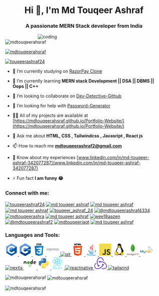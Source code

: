 
<h1 align="center">Hi 👋, I'm Md Touqeer Ashraf</h1>
<h3 align="center">A passionate MERN Stack developer from India</h3>
<img align="right" alt="coding" width="400" src="https://user-images.githubusercontent.com/55389276/140866485-8fb1c876-9a8f-4d6a-98dc-08c4981eaf70.gif">
<p align="left"> <img src="https://komarev.com/ghpvc/?username=mdtouqeerahsraf&label=Profile%20views&color=0e75b6&style=flat" alt="mdtouqeerahsraf" /> </p>

<p align="left"> <a href="https://github.com/ryo-ma/github-profile-trophy"><img src="https://github-profile-trophy.vercel.app/?username=mdtouqeerahsraf" alt="mdtouqeerahsraf" /></a> </p>

<p align="left"> <a href="https://twitter.com/touqeerashraf24" target="blank"><img src="https://img.shields.io/twitter/follow/touqeerashraf24?logo=twitter&style=for-the-badge" alt="touqeerashraf24" /></a> </p>

- 🔭 I’m currently studying on [RazorPay Clone](https://taupe-buttercream-ff09dd.netlify.app)

- 🌱 I’m currently learning **MERN stack Development || DSA || DBMS || Oops || C++**

- 👯 I’m looking to collaborate on [Dev-Detective-Github](https://mdtouqeerahsraf.github.io/Dev-Detective-Github/)

- 🤝 I’m looking for help with [Password-Generator](https://mdtouqeerahsraf.github.io/Password-Generator/)

- 👨‍💻 All of my projects are available at [https://mdtouqeerahsraf.github.io/Portfolio-Website/](https://mdtouqeerahsraf.github.io/Portfolio-Website/)

- 💬 Ask me about **HTML, CSS , Tailwindcss , Javasript , React js**

- 📫 How to reach me **mdtouqeerashraf2@gmail.com**

- 📄 Know about my experiences [www.linkedin.com/in/md-touqeer-ashraf-342077287](www.linkedin.com/in/md-touqeer-ashraf-342077287)

- ⚡ Fun fact **I am funny 😂**

<h3 align="left">Connect with me:</h3>
<p align="left">
<a href="https://twitter.com/touqeerashraf24" target="blank"><img align="center" src="https://raw.githubusercontent.com/rahuldkjain/github-profile-readme-generator/master/src/images/icons/Social/twitter.svg" alt="touqeerashraf24" height="30" width="40" /></a>
<a href="https://linkedin.com/in/md touqeer ashraf" target="blank"><img align="center" src="https://raw.githubusercontent.com/rahuldkjain/github-profile-readme-generator/master/src/images/icons/Social/linked-in-alt.svg" alt="md touqeer ashraf" height="30" width="40" /></a>
<a href="https://stackoverflow.com/users/md touqeer ashraf" target="blank"><img align="center" src="https://raw.githubusercontent.com/rahuldkjain/github-profile-readme-generator/master/src/images/icons/Social/stack-overflow.svg" alt="md touqeer ashraf" height="30" width="40" /></a>
<a href="https://fb.com/md touqeer ashraf" target="blank"><img align="center" src="https://raw.githubusercontent.com/rahuldkjain/github-profile-readme-generator/master/src/images/icons/Social/facebook.svg" alt="md touqeer ashraf" height="30" width="40" /></a>
<a href="https://instagram.com/touqeer_ashraf_24" target="blank"><img align="center" src="https://raw.githubusercontent.com/rahuldkjain/github-profile-readme-generator/master/src/images/icons/Social/instagram.svg" alt="touqeer_ashraf_24" height="30" width="40" /></a>
<a href="https://www.youtube.com/c/@mdtouqeerashraf4334" target="blank"><img align="center" src="https://raw.githubusercontent.com/rahuldkjain/github-profile-readme-generator/master/src/images/icons/Social/youtube.svg" alt="@mdtouqeerashraf4334" height="30" width="40" /></a>
<a href="https://www.codechef.com/users/mdtouqeerashra" target="blank"><img align="center" src="https://cdn.jsdelivr.net/npm/simple-icons@3.1.0/icons/codechef.svg" alt="mdtouqeerashra" height="30" width="40" /></a>
<a href="https://www.hackerrank.com/md touqeer ashraf" target="blank"><img align="center" src="https://raw.githubusercontent.com/rahuldkjain/github-profile-readme-generator/master/src/images/icons/Social/hackerrank.svg" alt="md touqeer ashraf" height="30" width="40" /></a>
<a href="https://www.leetcode.com/wee18aazen" target="blank"><img align="center" src="https://raw.githubusercontent.com/rahuldkjain/github-profile-readme-generator/master/src/images/icons/Social/leet-code.svg" alt="wee18aazen" height="30" width="40" /></a>
<a href="https://www.hackerearth.com/@mdtouqeerashraf2" target="blank"><img align="center" src="https://raw.githubusercontent.com/rahuldkjain/github-profile-readme-generator/master/src/images/icons/Social/hackerearth.svg" alt="@mdtouqeerashraf2" height="30" width="40" /></a>
<a href="https://auth.geeksforgeeks.org/user/mdtouqeeriaqt" target="blank"><img align="center" src="https://raw.githubusercontent.com/rahuldkjain/github-profile-readme-generator/master/src/images/icons/Social/geeks-for-geeks.svg" alt="mdtouqeeriaqt" height="30" width="40" /></a>
<a href="https://www.topcoder.com/members/md touqeer ashraf" target="blank"><img align="center" src="https://raw.githubusercontent.com/rahuldkjain/github-profile-readme-generator/master/src/images/icons/Social/topcoder.svg" alt="md touqeer ashraf" height="30" width="40" /></a>
</p>

<h3 align="left">Languages and Tools:</h3>
<p align="left"> <a href="https://www.cprogramming.com/" target="_blank" rel="noreferrer"> <img src="https://raw.githubusercontent.com/devicons/devicon/master/icons/c/c-original.svg" alt="c" width="40" height="40"/> </a> <a href="https://www.w3schools.com/cpp/" target="_blank" rel="noreferrer"> <img src="https://raw.githubusercontent.com/devicons/devicon/master/icons/cplusplus/cplusplus-original.svg" alt="cplusplus" width="40" height="40"/> </a> <a href="https://www.w3schools.com/css/" target="_blank" rel="noreferrer"> <img src="https://raw.githubusercontent.com/devicons/devicon/master/icons/css3/css3-original-wordmark.svg" alt="css3" width="40" height="40"/> </a> <a href="https://expressjs.com" target="_blank" rel="noreferrer"> <img src="https://raw.githubusercontent.com/devicons/devicon/master/icons/express/express-original-wordmark.svg" alt="express" width="40" height="40"/> </a> <a href="https://git-scm.com/" target="_blank" rel="noreferrer"> <img src="https://www.vectorlogo.zone/logos/git-scm/git-scm-icon.svg" alt="git" width="40" height="40"/> </a> <a href="https://www.w3.org/html/" target="_blank" rel="noreferrer"> <img src="https://raw.githubusercontent.com/devicons/devicon/master/icons/html5/html5-original-wordmark.svg" alt="html5" width="40" height="40"/> </a> <a href="https://www.java.com" target="_blank" rel="noreferrer"> <img src="https://raw.githubusercontent.com/devicons/devicon/master/icons/java/java-original.svg" alt="java" width="40" height="40"/> </a> <a href="https://developer.mozilla.org/en-US/docs/Web/JavaScript" target="_blank" rel="noreferrer"> <img src="https://raw.githubusercontent.com/devicons/devicon/master/icons/javascript/javascript-original.svg" alt="javascript" width="40" height="40"/> </a> <a href="https://www.linux.org/" target="_blank" rel="noreferrer"> <img src="https://raw.githubusercontent.com/devicons/devicon/master/icons/linux/linux-original.svg" alt="linux" width="40" height="40"/> </a> <a href="https://www.mongodb.com/" target="_blank" rel="noreferrer"> <img src="https://raw.githubusercontent.com/devicons/devicon/master/icons/mongodb/mongodb-original-wordmark.svg" alt="mongodb" width="40" height="40"/> </a> <a href="https://www.mysql.com/" target="_blank" rel="noreferrer"> <img src="https://raw.githubusercontent.com/devicons/devicon/master/icons/mysql/mysql-original-wordmark.svg" alt="mysql" width="40" height="40"/> </a> <a href="https://nextjs.org/" target="_blank" rel="noreferrer"> <img src="https://cdn.worldvectorlogo.com/logos/nextjs-2.svg" alt="nextjs" width="40" height="40"/> </a> <a href="https://nodejs.org" target="_blank" rel="noreferrer"> <img src="https://raw.githubusercontent.com/devicons/devicon/master/icons/nodejs/nodejs-original-wordmark.svg" alt="nodejs" width="40" height="40"/> </a> <a href="https://www.python.org" target="_blank" rel="noreferrer"> <img src="https://raw.githubusercontent.com/devicons/devicon/master/icons/python/python-original.svg" alt="python" width="40" height="40"/> </a> <a href="https://reactjs.org/" target="_blank" rel="noreferrer"> <img src="https://raw.githubusercontent.com/devicons/devicon/master/icons/react/react-original-wordmark.svg" alt="react" width="40" height="40"/> </a> <a href="https://reactnative.dev/" target="_blank" rel="noreferrer"> <img src="https://reactnative.dev/img/header_logo.svg" alt="reactnative" width="40" height="40"/> </a> <a href="https://redux.js.org" target="_blank" rel="noreferrer"> <img src="https://raw.githubusercontent.com/devicons/devicon/master/icons/redux/redux-original.svg" alt="redux" width="40" height="40"/> </a> <a href="https://tailwindcss.com/" target="_blank" rel="noreferrer"> <img src="https://www.vectorlogo.zone/logos/tailwindcss/tailwindcss-icon.svg" alt="tailwind" width="40" height="40"/> </a> </p>

<p><img align="left" src="https://github-readme-stats.vercel.app/api/top-langs?username=mdtouqeerahsraf&show_icons=true&locale=en&layout=compact" alt="mdtouqeerahsraf" /></p>

<p>&nbsp;<img align="center" src="https://github-readme-stats.vercel.app/api?username=mdtouqeerahsraf&show_icons=true&locale=en" alt="mdtouqeerahsraf" /></p>

<p><img align="center" src="https://github-readme-streak-stats.herokuapp.com/?user=mdtouqeerahsraf&" alt="mdtouqeerahsraf" /></p>
